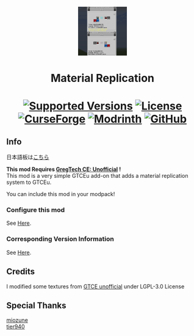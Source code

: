 <p align="center"><img src="https://github.com/MrKono/MaterialReplication/blob/master/src/main/resources/assets/materialreplication/textures/logo.png" alt="Logo" width="128" height="128"></p>
<h1 align="center">Material Replication</h1>
<h1 align="center">
    <a href="https://www.curseforge.com/minecraft/mc-mods/material-replication"><img src="https://img.shields.io/badge/Available%20for-MC%201.12.2%20-informational?style=for-the-badge" alt="Supported Versions"></a>
    <a href="https://github.com/MrKono/MaterialReplication/blob/master/LICENSE"><img src="https://img.shields.io/github/license/GTModpackTeam/GTExpert-Core?style=for-the-badge" alt="License"></a>
    <br>
    <a href="https://www.curseforge.com/minecraft/mc-mods/material-replication"><img src="https://cf.way2muchnoise.eu/874493.svg?badge_style=for_the_badge" alt="CurseForge"></a>
    <a href="https://modrinth.com/mod/material-replication"><img src="https://img.shields.io/modrinth/dt/material-replication?logo=modrinth&label=&suffix=%20&style=for-the-badge&color=2d2d2d&labelColor=5ca424&logoColor=1c1c1c" alt="Modrinth"></a>
    <a href="https://github.com/MrKono/MaterialReplication/releases"><img src="https://img.shields.io/github/downloads/MrKono/MaterialReplication/total?sort=semver&logo=github&label=&style=for-the-badge&color=2d2d2d&labelColor=545454&logoColor=FFFFFF" alt="GitHub"></a>
</h1>


## Info
日本語板は[こちら](https://github.com/MrKono/MaterialReplication/blob/master/README_JP.md) <br>

**This mod Requires [GregTech CE: Unofficial](https://github.com/GregTechCEu/GregTech) !**<br>
This mod is a very simple GTCEu add-on that adds a material replication system to GTCEu.

You can include this mod in your modpack!

### Configure this mod
See [Here](https://github.com/MrKono/MaterialReplication/blob/master/Setting.md).
### Corresponding Version Information
See [Here](https://github.com/MrKono/MaterialReplication/blob/master/VersionInformation.md).
## Credits
I modified some textures from [GTCE unofficial](https://github.com/GregTechCEu/GregTech) under LGPL-3.0 License
<br>
## Special Thanks
[miozune](https://github.com/miozune)<br>
[tier940](https://github.com/tier940)
